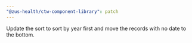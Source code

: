 ```yaml
---
"@zus-health/ctw-component-library": patch
---
```


Update the sort to sort by year first and move the records with no date to the bottom.
